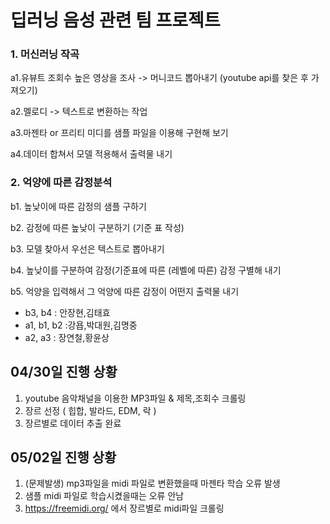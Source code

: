 # 딥러닝 음성 관련 팀 프로젝트

### 1. 머신러닝 작곡

a1.유뷰트 조회수 높은 영상을 조사 -> 머니코드 뽑아내기 (youtube api를 찾은 후 가져오기)

a2.멜로디 -> 텍스트로 변환하는 작업

a3.마젠타 or 프리티 미디를 샘플 파일을 이용해 구현해 보기

a4.데이터 합쳐서 모델 적용해서 출력물 내기


### 2. 억양에 따른 감정분석

b1. 높낮이에 따른 감정의 샘플 구하기

b2. 감정에 따른 높낮이 구분하기 (기준 표 작성)

b3. 모델 찾아서 우선은 텍스트로 뽑아내기

b4. 높낮이를 구분하여 감정(기준표에 따른 (레벨에 따른) 감정 구별해 내기

b5. 억양을 입력해서 그 억양에 따른 감정이 어떤지 출력물 내기

- b3, b4 : 안장현,김태효
- a1, b1, b2 :강욥,박대원,김명중
- a2, a3 : 장연철,황윤상


## 04/30일 진행 상황
1. youtube 음악채널을 이용한 MP3파일 & 제목,조회수 크롤링
2. 장르 선정 ( 힙합, 발라드, EDM, 락 )
3. 장르별로 데이터 추출 완료

## 05/02일 진행 상황
1. (문제발생) mp3파일을 midi 파일로 변환했을때 마젠타 학습 오류 발생
2. 샘플 midi 파일로 학습시켰을때는 오류 안남
3. https://freemidi.org/ 에서 장르별로 midi파일 크롤링
